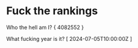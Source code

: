 # Fuck the rankings

Who the hell am I?
{ 4082552 }

What fucking year is it?
[ 2024-07-05T10:00:00Z ]
